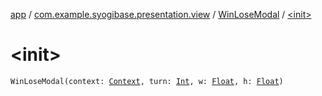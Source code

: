 [app](../../index.md) / [com.example.syogibase.presentation.view](../index.md) / [WinLoseModal](index.md) / [&lt;init&gt;](./-init-.md)

# &lt;init&gt;

`WinLoseModal(context: `[`Context`](https://developer.android.com/reference/android/content/Context.html)`, turn: `[`Int`](https://kotlinlang.org/api/latest/jvm/stdlib/kotlin/-int/index.html)`, w: `[`Float`](https://kotlinlang.org/api/latest/jvm/stdlib/kotlin/-float/index.html)`, h: `[`Float`](https://kotlinlang.org/api/latest/jvm/stdlib/kotlin/-float/index.html)`)`